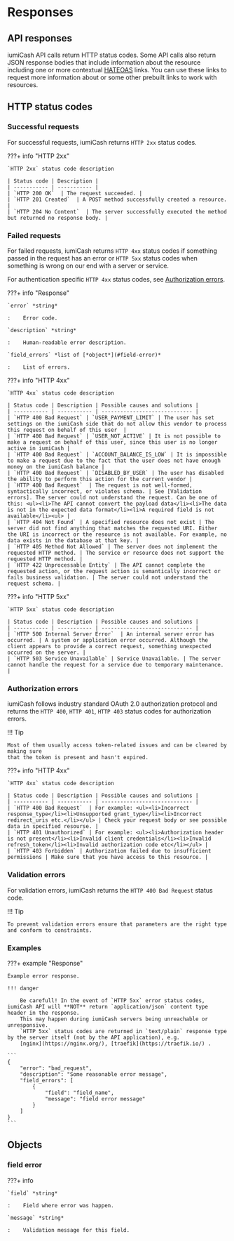 # Responses

## API responses

iumiCash API calls return HTTP status codes. Some API calls also return JSON response bodies 
that include information about the resource including one or more contextual [HATEOAS] links. 
You can use these links to request more information about or some other prebuilt links to work with resources. 

## HTTP status codes

### Successful requests

For successful requests, iumiCash returns `HTTP 2xx` status codes.

???+ info "HTTP 2xx"
    
    `HTTP 2xx` status code description

    | Status code | Description |
    | ----------- | ----------- |
    | `HTTP 200 OK`  | The request succeeded. |
    | `HTTP 201 Created`  | A POST method successfully created a resource. |
    | `HTTP 204 No Content`  | The server successfully executed the method but returned no response body. |


### Failed requests

For failed requests, iumiCash returns `HTTP 4xx` status codes if something passed 
in the request has an error or `HTTP 5xx` status codes when something is wrong on our end 
with a server or service.

For authentication specific `HTTP 4xx` status codes, see [Authorization errors].

???+ info "Response"

    `error` *string*
    
    :    Error code.

    `description` *string*
    
    :    Human-readable error description.

    `field_errors` *list of [*object*](#field-error)*
    
    :    List of errors. 
    
???+ info "HTTP 4xx"

    `HTTP 4xx` status code description
    
    | Status code | Description | Possible causes and solutions | 
    | ----------- | ----------- | ----------------------------- |
    | `HTTP 400 Bad Request` | `USER_PAYMENT_LIMIT` | The user has set settings on the iumiCash side that do not allow this vendor to process this request on behalf of this user  |
    | `HTTP 400 Bad Request` | `USER_NOT_ACTIVE` | It is not possible to make a request on behalf of this user, since this user is no longer active in iumiCash |
    | `HTTP 400 Bad Request` | `ACCOUNT_BALANCE_IS_LOW` | It is impossible to make a request due to the fact that the user does not have enough money on the iumiCash balance |
    | `HTTP 400 Bad Request` | `DISABLED_BY_USER` | The user has disabled the ability to perform this action for the current vendor |
    | `HTTP 400 Bad Request`  | The request is not well-formed, syntactically incorrect, or violates schema. | See [Validation errors]. The server could not understand the request. Can be one of this: <ul><li>The API cannot convert the payload data</li><li>The data is not in the expected data format</li><li>A required field is not available</li><ul> | 
    | `HTTP 404 Not Found` | A specified resource does not exist | The server did not find anything that matches the requested URI. Either the URI is incorrect or the resource is not available. For example, no data exists in the database at that key. |
    | `HTTP 405 Method Not Allowed` | The server does not implement the requested HTTP method. | The service or resource does not support the requested HTTP method. |
    | `HTTP 422 Unprocessable Entity` | The API cannot complete the requested action, or the request action is semantically incorrect or fails business validation. | The server could not understand the request schema. |
    
???+ info "HTTP 5xx"

    `HTTP 5xx` status code description
    
    | Status code | Description | Possible causes and solutions | 
    | ----------- | ----------- | ----------------------------- |
    | `HTTP 500 Internal Server Error`  | An internal server error has occurred. | A system or application error occurred. Although the client appears to provide a correct request, something unexpected occurred on the server. | 
    | `HTTP 503 Service Unavailable` | Service Unavailable. | The server cannot handle the request for a service due to temporary maintenance. |
    


### Authorization errors

iumiCash follows industry standard OAuth 2.0 authorization protocol and returns the 
`HTTP 400`, `HTTP 401`, `HTTP 403` status codes for authorization errors. 

!!! Tip

    Most of them usually access token-related issues and can be cleared by making sure 
    that the token is present and hasn't expired.

???+ info "HTTP 4xx"

    `HTTP 4xx` status code description
    
    | Status code | Description | Possible causes and solutions | 
    | ----------- | ----------- | ----------------------------- |
    | `HTTP 400 Bad Request`  | For example: <ul><li>Incorrect response_type</li><li>Unsupported grant_type</li><li>Incorrect redirect_uris etc.</li></ul> | Check your request body or see possible data in specified resourse. | 
    | `HTTP 401 Unauthorized` | For example: <ul><li>Authorization header is not present</li><li>Invalid client credentials</li><li>Invalid refresh_token</li><li>Invalid authorization code etc</li></ul> |
    | `HTTP 403 Forbidden` | Authorization failed due to insufficient permissions | Make sure that you have access to this resource. |

### Validation errors

For validation errors, iumiCash returns the `HTTP 400 Bad Request` status code.

!!! Tip

    To prevent validation errors ensure that parameters are the right type and conform to constraints.

### Examples

???+ example "Response"
    
    Example error response.

    !!! danger
        
        Be carefull! In the event of `HTTP 5xx` error status codes, iumiCash API will **NOT** return `application/json` content type header in the response. 
        This may happen during iumiCash servers being unreachable or unresponsive. 
        `HTTP 5xx` status codes are returned in `text/plain` response type by the server itself (not by the API application), e.g. 
        [nginx](https://nginx.org/), [traefik](https://traefik.io/) .

    ```
    {
        "error": "bad_request",
        "description": "Some reasonable error message",
        "field_errors": [
            {
                "field": "field_name",
                "message": "field error message"
            }
        ]
    }
    ```

## Objects

### field error

???+ info

    `field` *string*
    
    :    Field where error was happen.

    `message` *string*
    
    :    Validation message for this field.

    
[HATEOAS]: orders/create_order.md#hateoas
[Authorization errors]: #authorization-errors
[Validation errors]: #validation-errors
